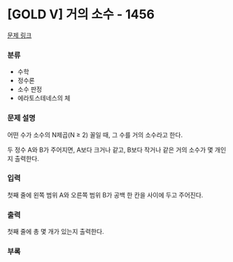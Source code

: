 # [GOLD V] 거의 소수 - 1456

[문제 링크](https://www.acmicpc.net/problem/1456)

### 분류

- 수학
- 정수론
- 소수 판정
- 에라토스테네스의 체

### 문제 설명

어떤 수가 소수의 N제곱(N ≥ 2) 꼴일 때, 그 수를 거의 소수라고 한다.

두 정수 A와 B가 주어지면, A보다 크거나 같고, B보다 작거나 같은 거의 소수가 몇 개인지 출력한다.



### 입력

첫째 줄에 왼쪽 범위 A와 오른쪽 범위 B가 공백 한 칸을 사이에 두고 주어진다.


### 출력

첫째 줄에 총 몇 개가 있는지 출력한다.

### 부록


